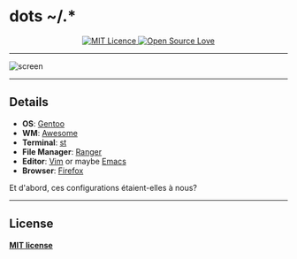 # dots ~/.* 
<div align="center">
  <a href="http://badges.mit-license.org">
      <img alt="MIT Licence" src="http://img.shields.io/:license-mit-blue.svg?style=flat-square" />
  </a>
  <a href="https://github.com/ellerbrock/open-source-badge/"> 
      <img alt="Open Source Love" src="https://img.shields.io/badge/Open%20Source-blue.svg?style=flat-square&logo=github" />
  </a>
</div>

---

![screen](https://raw.githubusercontent.com/azyxb/dots/master/scrot.png)

---

## Details
+ **OS**: [Gentoo](https://www.gentoo.org)
+ **WM**: [Awesome](https://awesomewm.org/)
+ **Terminal**: [st](https://st.suckless.org/)
+ **File Manager**: [Ranger](https://ranger.github.io/)
+ **Editor**: [Vim](https://www.vim.org/) or maybe [Emacs](https://www.gnu.org/software/emacs/)
+ **Browser**: [Firefox](https://www.mozilla.org/firefox/)

Et d'abord, ces configurations étaient-elles à nous?

---

## License

**[MIT license](http://opensource.org/licenses/mit-license.php)**


